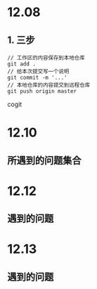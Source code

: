 # 12.08

## 1. 三步

```
// 工作区的内容保存到本地仓库
git add .
// 给本次提交写一个说明
git commit -m '...'
// 本地仓库的内容提交到远程仓库
git push origin master
```
cogit
# 12.10
## 所遇到的问题集合
<!-- 
1、写导航栏的时候字体之间相隔的距离不知道怎么设置
解决：给它父级下面的a标签加margin-right/margin-left
2、写淘宝广告图的时候，结构规划没有想清楚，结构嵌套没有思路，网页结构划分不够了解
解决：
3、图片里面包含的内容文字，不知道怎么设置上去
解决：用了position:absolute ,绝对定位，设置了top 
4、position 定位用的很生疏，不熟悉
 -->

 # 12.12
 ## 遇到的问题
 <!-- 
 1、position定位；作用与区别
  position absolute;
  （1）、脱离原来的位置定位，不保留原来的位置定位
  （2）、是相对于最近的有定位的父级或祖父级进行定位，如果最近的父级都没有定位那就相对于文档最边框进定位。
  postion relative;
  （1）、保留原来的位置定位
  （2）、相对于自己原来的位置进行定位
  2、absolute/relative的作用区别；
  （1）、定位作用；定位一般用relative作为参照物，用absolute进行定位。
  （2）、列:如果一个元素要进行定位时，那么最好给它的父级或祖父级用postion relative;来作为标杆/参照物，而它自身则用absolute进行定位即可。
  （3）、原因：用relative作为标杆/参照物，用absolute进行定位是因为用relative它可保留自己原来的位置进行定位，而absolute定位是因为它是相对于自己最近的定位/父级去进行定位，如果没有最近的定位，则会脱离原来的位置进行定位，那么这样就会对后面的元素内容会产生影响。
 
  -->
  
  # 12.13
  ## 遇到的问题
  <!-- 
  1、老问题，写页面格式/排版的什么还是有点乱
  2、淘宝搜索框里面的字没调进去
  3、写的比较慢
  
  
  
  
  
  
  
  
  
  
  
   -->
